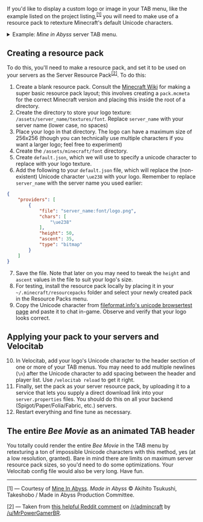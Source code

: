 If you'd like to display a custom logo or image in your TAB menu, like the example listed on the project listing,<sup><a href="#ref-1">[1]</a></sup> you will need to make use of a resource pack to retexture Minecraft's default Unicode characters.

<details>
<summary>Example: <i>Mine in Abyss</i> server TAB menu.</summary>

!["Mine In Abyss" server TAB menu, featuring a custom logo](https://github.com/WiIIiam278/Velocitab/assets/31187453/de3f24a7-cdff-4575-9b3d-446fb77a75c4)
</details>

## Creating a resource pack
To do this, you'll need to make a resource pack, and set it to be used on your servers as the Server Resource Pack<sup><a href="#ref-2">[2]</a></sup>. To do this:
1. Create a blank resource pack. Consult the [Minecraft Wiki](https://minecraft.fandom.com/wiki/Resource_pack) for making a super basic resource pack layout; this involves creating a `pack.mcmeta` for the correct Minecraft version and placing this inside the root of a directory.
2. Create the directory to store your logo texture: `/assets/server_name/textures/font`. Replace `server_name` with your server name (lower case, no spaces)
3. Place your logo in that directory. The logo can have a maximum size of 256x256 (though you can technically use multiple characters if you want a larger logo; feel free to experiment)
4. Create the `/assets/minecraft/font` directory.
5. Create `default.json`, which we will use to specify a unicode character to replace with your logo texture.
6. Add the following to your `default.json` file, which will replace the (non-existent) Unicode character `\ue238` with your logo. Remember to replace `server_name` with the server name you used earlier:
```json
{
    "providers": [
        {
            "file": "server_name:font/logo.png",
            "chars": [
                "\ue238"
            ],
            "height": 50,
            "ascent": 35,
            "type": "bitmap"
        }
    ]
}
```
7. Save the file. Note that later on you may need to tweak the `height` and `ascent` values in the file to suit your logo's size.
8. For testing, install the resource pack locally by placing it in your `~/.minecraft/resourcepacks` folder and select your newly created pack in the Resource Packs menu.
9. Copy the Unicode character from [fileformat.info's unicode browsertest page](https://fileformat.info/info/unicode/char/e238/browsertest.htm) and paste it to chat in-game. Observe and verify that your logo looks correct.

## Applying your pack to your servers and Velocitab
10. In Velocitab, add your logo's Unicode character to the header section of one or more of your TAB menus. You may need to add multiple newlines (`\n`) after the Unicode character to add spacing between the header and player list. Use `/velocitab reload` to get it right.
11. Finally, set the pack as your server resource pack, by uploading it to a service that lets you supply a direct download link into your `server.properties` files. You should do this on all your backend (Spigot/Paper/Folia/Fabric, etc.) servers.
12. Restart everything and fine tune as necessary.

## The entire _Bee Movie_ as an animated TAB header
You totally could render the entire _Bee Movie_ in the TAB menu by retexturing a ton of impossible Unicode characters with this method, yes (at a low resolution, granted). Bare in mind there are limits on maximum server resource pack sizes, so you'd need to do some optimizations. Your Velocitab config file would also be very long. Have fun.

----
<a id="ref-1" />

[1] &mdash; Courtesy of <a href="https://mineinabyss.com">Mine In Abyss</a>. <i>Made in Abyss</i> © Akihito Tsukushi, Takeshobo / Made in Abyss Production Committee.

<a id="ref-2" />

[2] &mdash; Taken from [this helpful Reddit comment](https://www.reddit.com/r/admincraft/comments/llrgty/comment/gnswdcz/) on [/r/admincraft](https://www.reddit.com/r/admincraft/) by [/u/MrPowerGamerBR](https://www.reddit.com/user/MrPowerGamerBR/).
